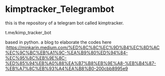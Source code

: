 # kimptracker_Telegrambot

this is the repository of a telegram bot called kimptracker. 

t.me/kimp_tracker_bot

based in python. a blog to elaborate the codes here :https://minkarin.medium.com/%ED%8C%8C%EC%9D%B4%EC%8D%AC%EC%9C%BC%EB%A1%9C-%EA%B9%80%ED%94%84-%EC%95%8C%EB%9E%8C-%ED%85%94%EB%A0%88%EA%B7%B8%EB%9E%A8-%EB%B4%87-%EB%A7%8C%EB%93%A4%EA%B8%B0-200cbb8995e9
